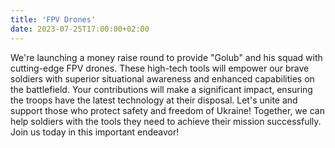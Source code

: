 ```yaml
---
title: 'FPV Drones'
date: 2023-07-25T17:00:00+02:00
---
```


We're launching a money raise round to provide "Golub" and his squad with cutting-edge FPV drones.
These high-tech tools will empower our brave soldiers with superior situational awareness and enhanced capabilities on the battlefield.
Your contributions will make a significant impact, ensuring the troops have the latest technology at their disposal.
Let's unite and support those who protect safety and freedom of Ukraine!
Together, we can help soldiers with the tools they need to achieve their mission successfully.
Join us today in this important endeavor!

